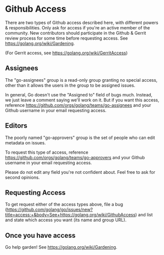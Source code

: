 # Github Access

There are two types of Github access described here, with different powers & responsibilities. Only ask for access if you're an active member of the community. New contributors should participate in the Github & Gerrit review process for some time before requesting access. See https://golang.org/wiki/Gardening.

(For Gerrit access, see https://golang.org/wiki/GerritAccess)

## Assignees

The "go-assignees" group is a read-only group granting no special access, other than it allows the users in the group to be assigned issues.

In general, Go doesn't use the "Assigned to" field of bugs much. Instead, we just leave a comment saying we'll work on it. But if you want this access, reference https://github.com/orgs/golang/teams/go-assignees and your Github username in your email requesting access.

## Editors

The poorly named "go-approvers" group is the set of people who can edit metadata on issues.

To request this type of access, reference https://github.com/orgs/golang/teams/go-approvers and your Github username in your email requesting access.

Please do not edit any field you're not confident about. Feel free to ask for second opinions.

## Requesting Access

To get request either of the access types above, file a bug (https://github.com/golang/go/issues/new?title=access:+&body=See+https://golang.org/wiki/GithubAccess) and list and state which access you want (its name and group URL).

## Once you have access

Go help garden! See https://golang.org/wiki/Gardening.
